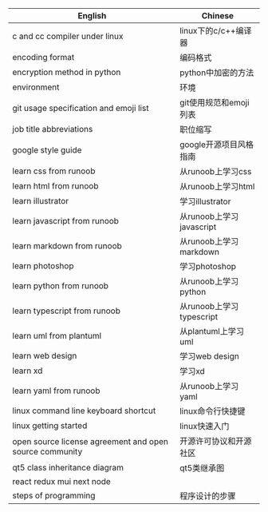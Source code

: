 | English | Chinese |
| ------- | ------- |
| c and cc compiler under linux | linux下的c/c++编译器 |
| encoding format | 编码格式 |
| encryption method in python | python中加密的方法 |
| environment | 环境 |
| git usage specification and emoji list | git使用规范和emoji列表 |
| job title abbreviations | 职位缩写 |
| google style guide | google开源项目风格指南 |
| learn css from runoob | 从runoob上学习css |
| learn html from runoob | 从runoob上学习html |
| learn illustrator | 学习illustrator |
| learn javascript from runoob | 从runoob上学习javascript |
| learn markdown from runoob | 从runoob上学习markdown |
| learn photoshop | 学习photoshop |
| learn python from runoob | 从runoob上学习python |
| learn typescript from runoob | 从runoob上学习typescript |
| learn uml from plantuml | 从plantuml上学习uml |
| learn web design | 学习web design |
| learn xd | 学习xd |
| learn yaml from runoob | 从runoob上学习yaml |
| linux command line keyboard shortcut | linux命令行快捷键 |
| linux getting started | linux快速入门 |
| open source license agreement and open source community| 开源许可协议和开源社区 |
| qt5 class inheritance diagram | qt5类继承图 |
| react redux mui next node | |
| steps of programming | 程序设计的步骤 |
